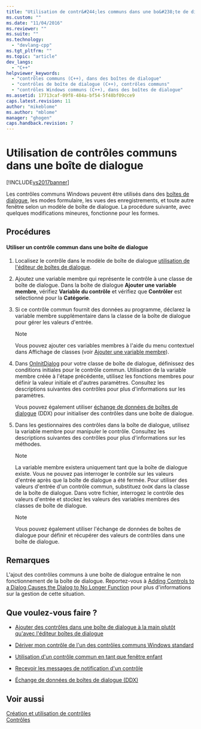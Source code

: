 ```yaml
---
title: "Utilisation de contr&#244;les communs dans une bo&#238;te de dialogue | Microsoft Docs"
ms.custom: ""
ms.date: "11/04/2016"
ms.reviewer: ""
ms.suite: ""
ms.technology: 
  - "devlang-cpp"
ms.tgt_pltfrm: ""
ms.topic: "article"
dev_langs: 
  - "C++"
helpviewer_keywords: 
  - "contrôles communs (C++), dans des boîtes de dialogue"
  - "contrôles de boîte de dialogue (C++), contrôles communs"
  - "contrôles Windows communs (C++), dans des boîtes de dialogue"
ms.assetid: 17713caf-09f8-484a-bf54-5f48bf09cce9
caps.latest.revision: 11
author: "mikeblome"
ms.author: "mblome"
manager: "ghogen"
caps.handback.revision: 7
---
```

# Utilisation de contr&#244;les communs dans une bo&#238;te de dialogue
[!INCLUDE[vs2017banner](../assembler/inline/includes/vs2017banner.md)]

Les contrôles communs Windows peuvent être utilisés dans des [boîtes de dialogue](../mfc/dialog-boxes.md), les modes formulaire, les vues des enregistrements, et toute autre fenêtre selon un modèle de boîte de dialogue.  La procédure suivante, avec quelques modifications mineures, fonctionne pour les formes.  
  
## Procédures  
  
#### Utiliser un contrôle commun dans une boîte de dialogue  
  
1.  Localisez le contrôle dans le modèle de boîte de dialogue [utilisation de l'éditeur de boîtes de dialogue](../mfc/using-the-dialog-editor-to-add-controls.md).  
  
2.  Ajoutez une variable membre qui représente le contrôle à une classe de boîte de dialogue.  Dans la boîte de dialogue **Ajouter une variable membre**, vérifiez **Variable du contrôle** et vérifiez que **Contrôler** est sélectionné pour la **Catégorie**.  
  
3.  Si ce contrôle commun fournit des données au programme, déclarez la variable membre supplémentaire dans la classe de la boîte de dialogue pour gérer les valeurs d'entrée.  
  
    > [!NOTE]
    >  Vous pouvez ajouter ces variables membres à l'aide du menu contextuel dans Affichage de classes \(voir [Ajouter une variable membre](../ide/adding-a-member-variable-visual-cpp.md)\).  
  
4.  Dans [OnInitDialog](../Topic/CDialog::OnInitDialog.md) pour votre classe de boîte de dialogue, définissez des conditions initiales pour le contrôle commun.  Utilisation de la variable membre créée à l'étape précédente, utilisez les fonctions membres pour définir la valeur initiale et d'autres paramètres.  Consultez les descriptions suivantes des contrôles pour plus d'informations sur les paramètres.  
  
     Vous pouvez également utiliser [échange de données de boîtes de dialogue](../mfc/dialog-data-exchange-and-validation.md) \(DDX\) pour initialiser des contrôles dans une boîte de dialogue.  
  
5.  Dans les gestionnaires des contrôles dans la boîte de dialogue, utilisez la variable membre pour manipuler le contrôle.  Consultez les descriptions suivantes des contrôles pour plus d'informations sur les méthodes.  
  
    > [!NOTE]
    >  La variable membre existera uniquement tant que la boîte de dialogue existe.  Vous ne pouvez pas interroger le contrôle sur les valeurs d'entrée après que la boîte de dialogue a été fermée.  Pour utiliser des valeurs d'entrée d'un contrôle commun, substituez `OnOK` dans la classe de la boîte de dialogue.  Dans votre fichier, interrogez le contrôle des valeurs d'entrée et stockez les valeurs des variables membres des classes de boîte de dialogue.  
  
    > [!NOTE]
    >  Vous pouvez également utiliser l'échange de données de boîtes de dialogue pour définir et récupérer des valeurs de contrôles dans une boîte de dialogue.  
  
## Remarques  
 L'ajout des contrôles communs à une boîte de dialogue entraîne le non fonctionnement de la boîte de dialogue.  Reportez\-vous à [Adding Controls to a Dialog Causes the Dialog to No Longer Function](../mfc/adding-controls-to-a-dialog-causes-the-dialog-to-no-longer-function.md) pour plus d'informations sur la gestion de cette situation.  
  
## Que voulez\-vous faire ?  
  
-   [Ajouter des contrôles dans une boîte de dialogue à la main plutôt qu'avec l'éditeur boîtes de dialogue](../mfc/adding-controls-by-hand.md)  
  
-   [Dériver mon contrôle de l'un des contrôles communs Windows standard](../mfc/deriving-controls-from-a-standard-control.md)  
  
-   [Utilisation d'un contrôle commun en tant que fenêtre enfant](../mfc/using-a-common-control-as-a-child-window.md)  
  
-   [Recevoir les messages de notification d'un contrôle](../mfc/receiving-notification-from-common-controls.md)  
  
-   [Échange de données de boîtes de dialogue \(DDX\)](../mfc/dialog-data-exchange-and-validation.md)  
  
## Voir aussi  
 [Création et utilisation de contrôles](../mfc/making-and-using-controls.md)   
 [Contrôles](../mfc/controls-mfc.md)